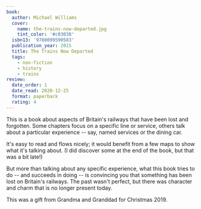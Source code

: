 ```yaml
---
book:
  author: Michael Williams
  cover:
    name: the-trains-now-departed.jpg
    tint_color: '#c03038'
  isbn13: '9780099590583'
  publication_year: 2015
  title: The Trains Now Departed
  tags:
    - non-fiction
    - history
    - trains
review:
  date_order: 1
  date_read: 2020-12-25
  format: paperback
  rating: 4
---
```


This is a book about aspects of Britain's railways that have been lost and forgotten.
Some chapters focus on a specific line or service, others talk about a particular experience -- say, named services or the dining car.

It's easy to read and flows nicely; it would benefit from a few maps to show what it's talking about.
(I did discover some at the end of the book, but that was a bit late!)

But more than talking about any specific experience, what this book tries to do -- and succeeds in doing -- is convincing you that something has been lost on Britain's railways.
The past wasn't perfect, but there was character and charm that is no longer present today.

This was a gift from Grandma and Granddad for Christmas 2019.